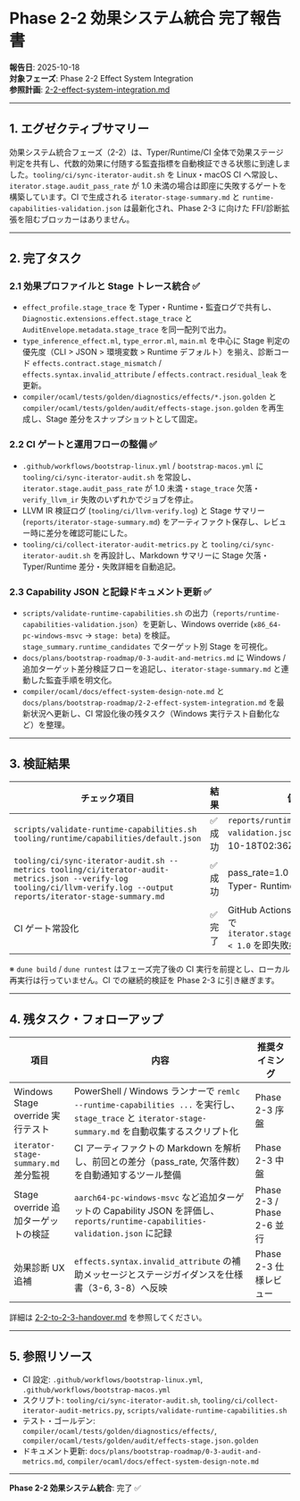 # Phase 2-2 効果システム統合 完了報告書

**報告日**: 2025-10-18  
**対象フェーズ**: Phase 2-2 Effect System Integration  
**参照計画**: [2-2-effect-system-integration.md](2-2-effect-system-integration.md)

---

## 1. エグゼクティブサマリー

効果システム統合フェーズ（2-2）は、Typer/Runtime/CI 全体で効果ステージ判定を共有し、代数的効果に付随する監査指標を自動検証できる状態に到達しました。`tooling/ci/sync-iterator-audit.sh` を Linux・macOS CI へ常設し、`iterator.stage.audit_pass_rate` が 1.0 未満の場合は即座に失敗するゲートを構築しています。CI で生成される `iterator-stage-summary.md` と `runtime-capabilities-validation.json` は最新化され、Phase 2-3 に向けた FFI/診断拡張を阻むブロッカーはありません。

---

## 2. 完了タスク

### 2.1 効果プロファイルと Stage トレース統合 ✅
- `effect_profile.stage_trace` を Typer・Runtime・監査ログで共有し、`Diagnostic.extensions.effect.stage_trace` と `AuditEnvelope.metadata.stage_trace` を同一配列で出力。
- `type_inference_effect.ml`, `type_error.ml`, `main.ml` を中心に Stage 判定の優先度（CLI > JSON > 環境変数 > Runtime デフォルト）を揃え、診断コード `effects.contract.stage_mismatch` / `effects.syntax.invalid_attribute` / `effects.contract.residual_leak` を更新。
- `compiler/ocaml/tests/golden/diagnostics/effects/*.json.golden` と `compiler/ocaml/tests/golden/audit/effects-stage.json.golden` を再生成し、Stage 差分をスナップショットとして固定。

### 2.2 CI ゲートと運用フローの整備 ✅
- `.github/workflows/bootstrap-linux.yml` / `bootstrap-macos.yml` に `tooling/ci/sync-iterator-audit.sh` を常設し、`iterator.stage.audit_pass_rate` が 1.0 未満・`stage_trace` 欠落・`verify_llvm_ir` 失敗のいずれかでジョブを停止。
- LLVM IR 検証ログ (`tooling/ci/llvm-verify.log`) と Stage サマリー (`reports/iterator-stage-summary.md`) をアーティファクト保存し、レビュー時に差分を確認可能にした。
- `tooling/ci/collect-iterator-audit-metrics.py` と `tooling/ci/sync-iterator-audit.sh` を再設計し、Markdown サマリーに Stage 欠落・Typer/Runtime 差分・失敗詳細を自動追記。

### 2.3 Capability JSON と記録ドキュメント更新 ✅
- `scripts/validate-runtime-capabilities.sh` の出力（`reports/runtime-capabilities-validation.json`）を更新し、Windows override (`x86_64-pc-windows-msvc` → `stage: beta`) を検証。`stage_summary.runtime_candidates` でターゲット別 Stage を可視化。
- `docs/plans/bootstrap-roadmap/0-3-audit-and-metrics.md` に Windows / 追加ターゲット差分検証フローを追記し、`iterator-stage-summary.md` と連動した監査手順を明文化。
- `compiler/ocaml/docs/effect-system-design-note.md` と `docs/plans/bootstrap-roadmap/2-2-effect-system-integration.md` を最新状況へ更新し、CI 常設化後の残タスク（Windows 実行テスト自動化など）を整理。

---

## 3. 検証結果

| チェック項目 | 結果 | 備考 |
|--------------|------|------|
| `scripts/validate-runtime-capabilities.sh tooling/runtime/capabilities/default.json` | ✅ 成功 | `reports/runtime-capabilities-validation.json` を更新（2025-10-18T02:36Z） |
| `tooling/ci/sync-iterator-audit.sh --metrics tooling/ci/iterator-audit-metrics.json --verify-log tooling/ci/llvm-verify.log --output reports/iterator-stage-summary.md` | ✅ 成功 | pass_rate=1.0 / Stage 欠落 0 / Typer- Runtime 差分 0 |
| CI ゲート常設化 | ✅ 完了 | GitHub Actions (Linux/macOS) で `iterator.stage.audit_pass_rate < 1.0` を即失敗条件として登録 |

※ `dune build` / `dune runtest` はフェーズ完了後の CI 実行を前提とし、ローカル再実行は行っていません。CI での継続的検証を Phase 2-3 に引き継ぎます。

---

## 4. 残タスク・フォローアップ

| 項目 | 内容 | 推奨タイミング |
|------|------|----------------|
| Windows Stage override 実行テスト | PowerShell / Windows ランナーで `remlc --runtime-capabilities ...` を実行し、`stage_trace` と `iterator-stage-summary.md` を自動収集するスクリプト化 | Phase 2-3 序盤 |
| `iterator-stage-summary.md` 差分監視 | CI アーティファクトの Markdown を解析し、前回との差分（pass_rate, 欠落件数）を自動通知するツール整備 | Phase 2-3 中盤 |
| Stage override 追加ターゲットの検証 | `aarch64-pc-windows-msvc` など追加ターゲットの Capability JSON を評価し、`reports/runtime-capabilities-validation.json` に記録 | Phase 2-3 / Phase 2-6 並行 |
| 効果診断 UX 追補 | `effects.syntax.invalid_attribute` の補助メッセージとステージガイダンスを仕様書（3-6, 3-8）へ反映 | Phase 2-3 仕様レビュー |

詳細は [2-2-to-2-3-handover.md](2-2-to-2-3-handover.md) を参照してください。

---

## 5. 参照リソース

- CI 設定: `.github/workflows/bootstrap-linux.yml`, `.github/workflows/bootstrap-macos.yml`
- スクリプト: `tooling/ci/sync-iterator-audit.sh`, `tooling/ci/collect-iterator-audit-metrics.py`, `scripts/validate-runtime-capabilities.sh`
- テスト・ゴールデン: `compiler/ocaml/tests/golden/diagnostics/effects/`, `compiler/ocaml/tests/golden/audit/effects-stage.json.golden`
- ドキュメント更新: `docs/plans/bootstrap-roadmap/0-3-audit-and-metrics.md`, `compiler/ocaml/docs/effect-system-design-note.md`

---

**Phase 2-2 効果システム統合**: 完了 ✅
